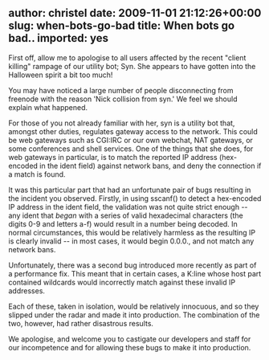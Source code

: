 author: christel
date: 2009-11-01 21:12:26+00:00
slug: when-bots-go-bad
title: When bots go bad..
imported: yes
---
First off, allow me to apologise to all users affected by the recent "client  killing" rampage of our utility bot; Syn. She appears to have gotten into the  Halloween spirit a bit too much!

You may have noticed a large number of people disconnecting from freenode with the reason 'Nick collision from syn.' We feel we should explain what happened.

For those of you not already familiar with her, syn is a utility bot that, amongst other duties, regulates gateway access to the network. This could be web gateways such as CGI:IRC or our own webchat, NAT gateways, or some conferences and shell services. One of the things that she does, for web gateways in particular, is to match the reported IP address (hex-encoded in the ident field) against network bans, and deny the connection if a match is found.

It was this particular part that had an unfortunate pair of bugs resulting in the incident you observed. Firstly, in using sscanf() to detect a hex-encoded IP address in the ident field, the validation was not quite strict enough -- any ident that *began* with a series of valid hexadecimal characters (the digits 0-9 and letters a-f) would result in a number being decoded. In normal circumstances, this would be relatively harmless as the resulting IP is clearly invalid -- in most cases, it would begin 0.0.0., and not match any network bans.

Unfortunately, there was a second bug introduced more recently as part of a performance fix. This meant that in certain cases, a K:line whose host part contained wildcards would incorrectly match against these invalid IP addresses.

Each of these, taken in isolation, would be relatively innocuous, and so they slipped under the radar and made it into production. The combination of the two, however, had rather disastrous results.

We apologise, and welcome you to castigate our developers and staff for our  incompetence and for allowing these bugs to make it into production.
